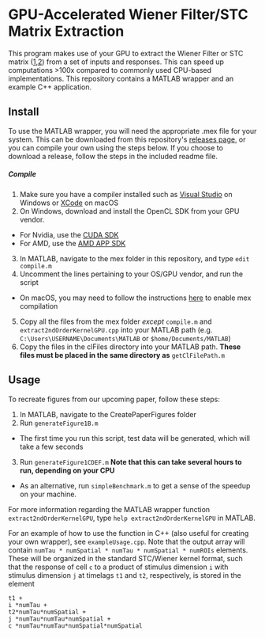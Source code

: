 # GPU-Accelerated Wiener Filter/STC Matrix Extraction

This program makes use of your GPU to extract the Wiener Filter or STC matrix ([1](https://www.ncbi.nlm.nih.gov/pubmed/27477016),[2](http://www.cns.nyu.edu/pub/lcv/simoncelli03c-preprint.pdf)) from a set of inputs and responses. This can speed up computations >100x compared to commonly used CPU-based implementations. This repository contains a MATLAB wrapper and an example C++ application.

## Install
To use the MATLAB wrapper, you will need the appropriate .mex file for your system. This can be downloaded from this repository's [releases page](https://github.com/ClarkLabCode/GPUFilterExtraction/releases), or you can compile your own using the steps below. If you choose to download a release, follow the steps in the included readme file.

##### Compile

1. Make sure you have a compiler installed such as [Visual Studio](https://www.visualstudio.com/vs/community/) on Windows or [XCode](https://itunes.apple.com/us/app/xcode/id497799835?mt=12) on macOS
2. On Windows, download and install the OpenCL SDK from your GPU vendor.
  * For Nvidia, use the [CUDA SDK](https://developer.nvidia.com/cuda-downloads)
  * For AMD, use the [AMD APP SDK](http://developer.amd.com/tools-and-sdks/opencl-zone/amd-accelerated-parallel-processing-app-sdk/)
3. In MATLAB, navigate to the mex folder in this repository, and type ```edit compile.m```
4. Uncomment the lines pertaining to your OS/GPU vendor, and run the script
  * On macOS, you may need to follow the instructions [here](https://www.mathworks.com/matlabcentral/answers/243868#answer_192936) to enable mex compilation
5. Copy all the files from the mex folder *except* ```compile.m``` and ```extract2ndOrderKernelGPU.cpp``` into your MATLAB path (e.g. ```C:\Users\USERNAME\Documents\MATLAB``` or ```$home/Documents/MATLAB```)
6. Copy the files in the clFiles directory into your MATLAB path. **These files must be placed in the same directory as** ```getClFilePath.m```

## Usage

To recreate figures from our upcoming paper, follow these steps:
1) In MATLAB, navigate to the CreatePaperFigures folder
2) Run ```generateFigure1B.m```
  * The first time you run this script, test data will be generated, which will take a few seconds
3) Run ```generateFigure1CDEF.m``` **Note that this can take several hours to run, depending on your CPU**
  * As an alternative, run ```simpleBenchmark.m``` to get a sense of the speedup on your machine.
  
For more information regarding the MATLAB wrapper function ```extract2ndOrderKernelGPU```, type ```help extract2ndOrderKernelGPU``` in MATLAB.

For an example of how to use the function in C++ (also useful for creating your own wrapper), see ```exampleUsage.cpp```. Note that the output array will contain ```numTau * numSpatial * numTau * numSpatial * numROIs``` elements. These will be organized in the standard STC/Wiener kernel format, such that the response of cell ```c``` to a product of stimulus dimension ```i``` with stimulus dimension ```j``` at timelags ```t1``` and ```t2```, respectively, is stored in the element
```
t1 +
i *numTau + 
t2*numTau*numSpatial + 
j *numTau*numTau*numSpatial +
c *numTau*numTau*numSpatial*numSpatial
```
